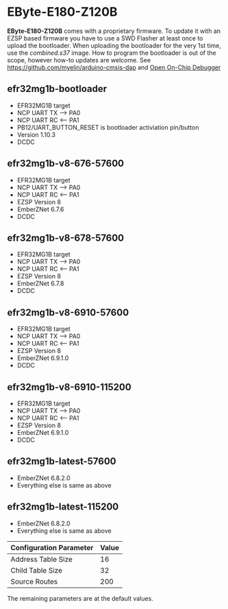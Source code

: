 # EByte-E180-Z120B

**EByte-E180-Z120B** comes with a proprietary firmware. To update it with an EZSP based firmware you have to use a SWD Flasher at least once to upload the bootloader.
When uploading the bootloader for the very 1st time, use the _combined.s37_ image.
How to program the bootloader is out of the scope, however how-to updates are welcome. See https://github.com/myelin/arduino-cmsis-dap and [Open On-Chip Debugger](http://openocd.org/)


## efr32mg1b-bootloader
- EFR32MG1B target
- NCP UART TX --> PA0
- NCP UART RC <-- PA1
- PB12/UART_BUTTON_RESET is bootloader activiation pin/button
- Version 1.10.3
- DCDC

## efr32mg1b-v8-676-57600
- EFR32MG1B target
- NCP UART TX --> PA0
- NCP UART RC <-- PA1
- EZSP Version 8
- EmberZNet 6.7.6
- DCDC

## efr32mg1b-v8-678-57600
- EFR32MG1B target
- NCP UART TX --> PA0
- NCP UART RC <-- PA1
- EZSP Version 8
- EmberZNet 6.7.8
- DCDC


## efr32mg1b-v8-6910-57600
- EFR32MG1B target
- NCP UART TX --> PA0
- NCP UART RC <-- PA1
- EZSP Version 8
- EmberZNet 6.9.1.0
- DCDC

## efr32mg1b-v8-6910-115200
- EFR32MG1B target
- NCP UART TX --> PA0
- NCP UART RC <-- PA1
- EZSP Version 8
- EmberZNet 6.9.1.0
- DCDC

## efr32mg1b-latest-57600
- EmberZNet 6.8.2.0
- Everything else is same as above


## efr32mg1b-latest-115200
- EmberZNet 6.8.2.0
- Everything else is same as above


Configuration Parameter | Value
----------------------- | ------
Address Table Size | 16
Child Table Size | 32
Source Routes | 200

The remaining parameters are at the default values.

